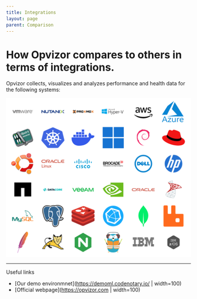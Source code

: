 ```yaml
---
title: Integrations
layout: page
parent: Comparison
---
```


# How Opvizor compares to others in terms of integrations.
Opvizor collects, visualizes and analyzes performance and health data for the following systems:

<!-- <img src="img/vmware.svg" width="100"> <img src="img/nutanix.png" width="100"> <img src="img/proxmox.svg" width="100"> <img src="img/hyperv.png" width="100"> <img src="img/aws.svg" width="100"> <img src="img/azure.webp" width="100"> -->
<!-- ![libvirt](img/libvirt.png | width=100) ![kubernetes](img/kubernetes.svg | width=100) ![docker](img/docker.svg | width=100) ![windows](img/windows.svg | width=100) ![debian](img/debian.svg | width=100) ![rhel](img/rhel.webp | width=100) -->

![integrations](img/integrations.png)

----

Useful links

- [Our demo environmnet](https://demoml.codenotary.io/ | width=100)
- [Official webpage](https://opvizor.com | width=100)
